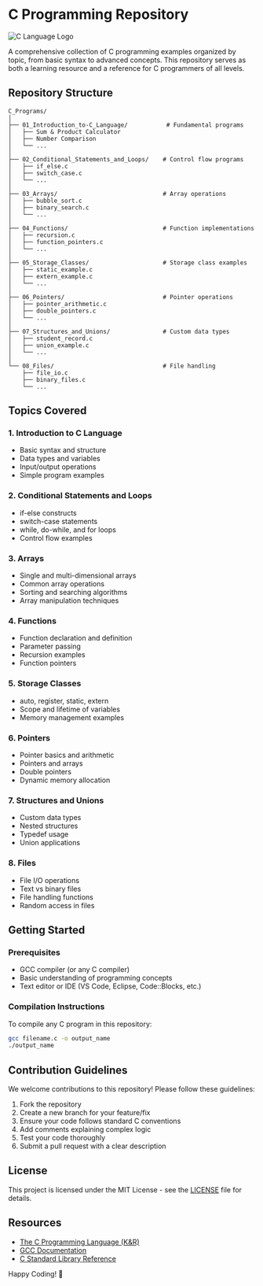 # C Programming Repository

![C Language Logo](https://upload.wikimedia.org/wikipedia/commons/1/18/C_Programming_Language.svg)

A comprehensive collection of C programming examples organized by topic, from basic syntax to advanced concepts. This repository serves as both a learning resource and a reference for C programmers of all levels.

## Repository Structure

```
C_Programs/
│
├── 01_Introduction_to-C_Language/           # Fundamental programs
│   ├── Sum & Product Calculator
│   ├── Number Comparison
│   └── ...
│
├── 02_Conditional_Statements_and_Loops/    # Control flow programs
│   ├── if_else.c
│   ├── switch_case.c
│   └── ...
│
├── 03_Arrays/                              # Array operations
│   ├── bubble_sort.c
│   ├── binary_search.c
│   └── ...
│
├── 04_Functions/                           # Function implementations
│   ├── recursion.c
│   ├── function_pointers.c
│   └── ...
│
├── 05_Storage_Classes/                     # Storage class examples
│   ├── static_example.c
│   ├── extern_example.c
│   └── ...
│
├── 06_Pointers/                            # Pointer operations
│   ├── pointer_arithmetic.c
│   ├── double_pointers.c
│   └── ...
│
├── 07_Structures_and_Unions/               # Custom data types
│   ├── student_record.c
│   ├── union_example.c
│   └── ...
│
└── 08_Files/                               # File handling
    ├── file_io.c
    ├── binary_files.c
    └── ...
```

## Topics Covered

### 1. Introduction to C Language
- Basic syntax and structure
- Data types and variables
- Input/output operations
- Simple program examples

### 2. Conditional Statements and Loops
- if-else constructs
- switch-case statements
- while, do-while, and for loops
- Control flow examples

### 3. Arrays
- Single and multi-dimensional arrays
- Common array operations
- Sorting and searching algorithms
- Array manipulation techniques

### 4. Functions
- Function declaration and definition
- Parameter passing
- Recursion examples
- Function pointers

### 5. Storage Classes
- auto, register, static, extern
- Scope and lifetime of variables
- Memory management examples

### 6. Pointers
- Pointer basics and arithmetic
- Pointers and arrays
- Double pointers
- Dynamic memory allocation

### 7. Structures and Unions
- Custom data types
- Nested structures
- Typedef usage
- Union applications

### 8. Files
- File I/O operations
- Text vs binary files
- File handling functions
- Random access in files

## Getting Started

### Prerequisites
- GCC compiler (or any C compiler)
- Basic understanding of programming concepts
- Text editor or IDE (VS Code, Eclipse, Code::Blocks, etc.)

### Compilation Instructions
To compile any C program in this repository:

```bash
gcc filename.c -o output_name
./output_name
```

## Contribution Guidelines

We welcome contributions to this repository! Please follow these guidelines:

1. Fork the repository
2. Create a new branch for your feature/fix
3. Ensure your code follows standard C conventions
4. Add comments explaining complex logic
5. Test your code thoroughly
6. Submit a pull request with a clear description

## License

This project is licensed under the MIT License - see the [LICENSE](LICENSE) file for details.

## Resources

- [The C Programming Language (K&R)](https://en.wikipedia.org/wiki/The_C_Programming_Language)
- [GCC Documentation](https://gcc.gnu.org/onlinedocs/)
- [C Standard Library Reference](https://en.cppreference.com/w/c)

Happy Coding! 🚀
